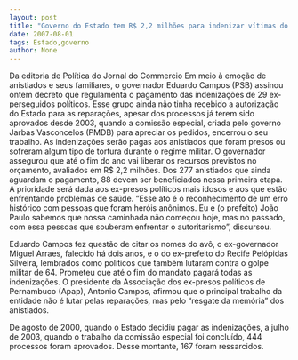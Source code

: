 ```yaml
---
layout: post
title: "Governo do Estado tem R$ 2,2 milhões para indenizar vítimas do regime militar"
date: 2007-08-01
tags: Estado,governo
author: None
---
```

Da editoria de Pol&iacute;tica do Jornal do Commercio
Em meio &agrave; emo&ccedil;&atilde;o de anistiados e seus familiares, o governador Eduardo Campos (PSB) assinou ontem decreto que regulamenta o pagamento das indeniza&ccedil;&otilde;es de 29 ex-perseguidos pol&iacute;ticos. 
Esse grupo ainda n&atilde;o tinha recebido a autoriza&ccedil;&atilde;o do Estado para as repara&ccedil;&otilde;es, apesar dos processos j&aacute; terem sido aprovados desde 2003, quando a comiss&atilde;o especial, criada pelo governo Jarbas Vasconcelos (PMDB) para apreciar os pedidos, encerrou o seu trabalho. 
As indeniza&ccedil;&otilde;es ser&atilde;o pagas aos anistiados que foram presos ou sofreram algum tipo de tortura durante o regime militar. 
O governador assegurou que at&eacute; o fim do ano vai liberar os recursos previstos no or&ccedil;amento, avaliados em R$ 2,2 milh&otilde;es. Dos 277 anistiados que ainda aguardam o pagamento, 88 devem ser beneficiados nessa primeira etapa. 
A prioridade ser&aacute; dada aos ex-presos pol&iacute;ticos mais idosos e aos que est&atilde;o enfrentando problemas de sa&uacute;de. &ldquo;Esse ato &eacute; o reconhecimento de um erro hist&oacute;rico com pessoas que foram her&oacute;is an&ocirc;nimos. Eu e (o prefeito) Jo&atilde;o Paulo sabemos que nossa caminhada n&atilde;o come&ccedil;ou hoje, mas no passado, com essa pessoas que souberam enfrentar o autoritarismo&rdquo;, discursou. 

Eduardo Campos fez quest&atilde;o de citar os nomes do av&ocirc;, o ex-governador Miguel Arraes, falecido h&aacute; dois anos, e o do ex-prefeito do Recife Pel&oacute;pidas Silveira, lembrados como pol&iacute;ticos que tamb&eacute;m lutaram contra o golpe militar de 64. 
Prometeu que at&eacute; o fim do mandato pagar&aacute; todas as indeniza&ccedil;&otilde;es. O presidente da Associa&ccedil;&atilde;o dos ex-presos pol&iacute;ticos de Pernambuco (Apap), Antonio Campos, afirmou que o principal trabalho da entidade n&atilde;o &eacute; lutar pelas repara&ccedil;&otilde;es, mas pelo &ldquo;resgate da mem&oacute;ria&rdquo; dos anistiados. 

De agosto de 2000, quando o Estado decidiu pagar as indeniza&ccedil;&otilde;es, a julho de 2003, quando o trabalho da comiss&atilde;o especial foi conclu&iacute;do, 444 processos foram aprovados. Desse montante, 167 foram ressarcidos. 